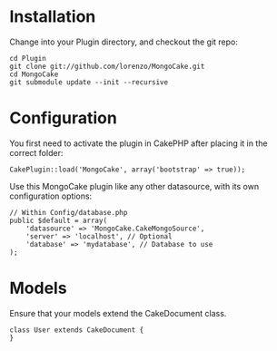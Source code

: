 # Installation #

Change into your Plugin directory, and checkout the git repo:

	cd Plugin
	git clone git://github.com/lorenzo/MongoCake.git
	cd MongoCake
	git submodule update --init --recursive

# Configuration #

You first need to activate the plugin in CakePHP after placing it in the correct folder:

	CakePlugin::load('MongoCake', array('bootstrap' => true));

Use this MongoCake plugin like any other datasource, with its own configuration options:

	// Within Config/database.php
	public $default = array(
		'datasource' => 'MongoCake.CakeMongoSource',
		'server' => 'localhost', // Optional
		'database' => 'mydatabase', // Database to use
	);

# Models #

Ensure that your models extend the CakeDocument class.

	class User extends CakeDocument {
	}

